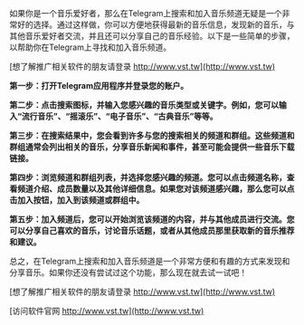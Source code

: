 如果你是一个音乐爱好者，那么在Telegram上搜索和加入音乐频道无疑是一个非常好的选择。通过这样做，你可以方便地获得最新的音乐信息，发现新的音乐，与其他音乐爱好者交流，并且还可以分享自己的音乐经验。以下是一些简单的步骤，以帮助你在Telegram上寻找和加入音乐频道。

[想了解推广相关软件的朋友请登录 http://www.vst.tw](http://www.vst.tw)

**第一步：打开Telegram应用程序并登录您的账户。**

**第二步：点击搜索图标，并输入您感兴趣的音乐类型或关键字。例如，您可以输入“流行音乐”、“摇滚乐”、“电子音乐”、“古典音乐”等等。**

**第三步：在搜索结果中，您会看到许多与您的搜索相关的频道和群组。这些频道和群组通常会列出相关的音乐，分享音乐新闻和事件，甚至可能会提供一些音乐下载链接。**

**第四步：浏览频道和群组列表，并选择您感兴趣的频道。您可以点击频道名称，查看频道介绍、成员数量以及其他详细信息。如果您对该频道感兴趣，那么您可以点击加入按钮，加入到该频道或群组中。**

**第五步：加入频道后，您可以开始浏览该频道的内容，并与其他成员进行交流。您可以分享自己喜欢的音乐，讨论音乐话题，或者从其他成员那里获取新的音乐推荐和建议。**

总之，在Telegram上搜索和加入音乐频道是一个非常方便和有趣的方式来发现和分享音乐。如果你还没有尝试过这个功能，那么现在就去试一试吧！

[想了解推广相关软件的朋友请登录 http://www.vst.tw](http://www.vst.tw)


[访问软件官网 http://www.vst.tw](http://www.vst.tw)
